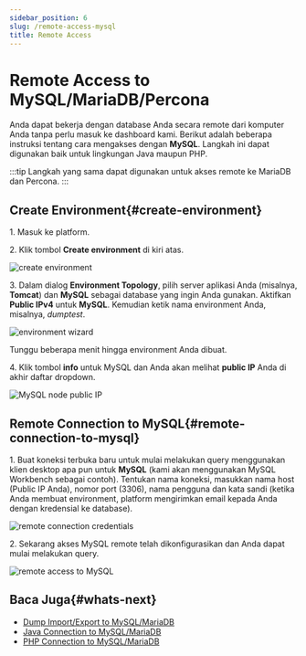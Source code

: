 ```yaml
---
sidebar_position: 6
slug: /remote-access-mysql
title: Remote Access
---
```

# Remote Access to MySQL/MariaDB/Percona

Anda dapat bekerja dengan database Anda secara remote dari komputer Anda tanpa perlu masuk ke dashboard kami. Berikut adalah beberapa instruksi tentang cara mengakses dengan **MySQL**. Langkah ini dapat digunakan baik untuk lingkungan Java maupun PHP.

:::tip
Langkah yang sama dapat digunakan untuk akses remote ke MariaDB dan Percona.
:::

## Create Environment{#create-environment}

1\. Masuk ke platform.

2\. Klik tombol **Create environment** di kiri atas.

![create environment](#)

3\. Dalam dialog **Environment Topology**, pilih server aplikasi Anda (misalnya, **Tomcat**) dan **MySQL** sebagai database yang ingin Anda gunakan. Aktifkan **Public IPv4** untuk **MySQL**. Kemudian ketik nama environment Anda, misalnya, _dumptest_.

![environment wizard](#)

Tunggu beberapa menit hingga environment Anda dibuat.

4\. Klik tombol **info** untuk MySQL dan Anda akan melihat **public IP** Anda di akhir daftar dropdown.

![MySQL node public IP](#)

## Remote Connection to MySQL{#remote-connection-to-mysql}

1\. Buat koneksi terbuka baru untuk mulai melakukan query menggunakan klien desktop apa pun untuk **MySQL** (kami akan menggunakan MySQL Workbench sebagai contoh). Tentukan nama koneksi, masukkan nama host (Public IP Anda), nomor port (3306), nama pengguna dan kata sandi (ketika Anda membuat environment, platform mengirimkan email kepada Anda dengan kredensial ke database).

![remote connection credentials](#)

2\. Sekarang akses MySQL remote telah dikonfigurasikan dan Anda dapat mulai melakukan query.

![remote access to MySQL](#)

## Baca Juga{#whats-next}

  * [Dump Import/Export to MySQL/MariaDB](<https://docs.dewacloud.com/docs/dump-import-export-to-mysql/>)
  * [Java Connection to MySQL/MariaDB](<https://docs.dewacloud.com/docs/connection-to-mysql/>)
  * [PHP Connection to MySQL/MariaDB](<https://docs.dewacloud.com/docs/connection-to-mysql-php/>)